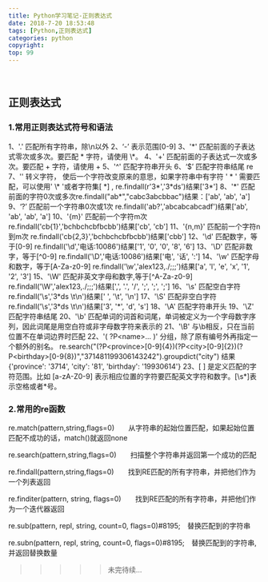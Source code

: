```yaml
---
title: Python学习笔记-正则表达式
date: 2018-7-20 18:53:48
tags: [Python,正则表达式]
categories: python
copyright:
top: 99
---
```

&#8195;&#8195;
## 正则表达式
### 1.常用正则表达式符号和语法

1、'.' 匹配所有字符串，除\n以外
2、‘-’ 表示范围[0-9]
3、'\*' 匹配前面的子表达式零次或多次。要匹配 * 字符，请使用 \\\*。
4、'+' 匹配前面的子表达式一次或多次。要匹配 + 字符，请使用 \+
5、'\^' 匹配字符串开头
6、‘$’ 匹配字符串结尾 re
7、'\' 转义字符， 使后一个字符改变原来的意思，如果字符串中有字符 ' \* ' 需要匹配，可以使用' \\\* '或者字符集[ \*] , re.findall(r'3\*','3\*ds')结果['3*']
8、'\*' 匹配前面的字符0次或多次re.findall("ab\*","cabc3abcbbac")结果：['ab', 'ab', 'a']
9、‘?’ 匹配前一个字符串0次或1次 re.findall('ab?','abcabcabcadf')结果['ab', 'ab', 'ab', 'a']
10、'{m}' 匹配前一个字符m次 re.findall('cb{1}','bchbchcbfbcbb')结果['cb', 'cb']
11、'{n,m}' 匹配前一个字符n到m次 re.findall('cb{2,3}','bchbchcbfbcbb')结果['cbb']
12、'\d' 匹配数字，等于[0-9] re.findall('\d','电话:10086')结果['1', '0', '0', '8', '6']
13、'\D' 匹配非数字，等于[^0-9] re.findall('\D','电话:10086')结果['电', '话', ':']
14、'\w' 匹配字母和数字，等于[A-Za-z0-9] re.findall('\w','alex123,./;;;')结果['a', 'l', 'e', 'x', '1', '2', '3']
15、'\W' 匹配非英文字母和数字,等于[^A-Za-z0-9] re.findall('\W','alex123,./;;;')结果[',', '.', '/', ';', ';', ';']
16、'\s' 匹配空白字符 re.findall('\s','3\*ds \t\n')结果[' ', '\t', '\n']
17、'\S' 匹配非空白字符 re.findall('\s','3\*ds \t\n')结果['3', '\*', 'd', 's']
18、'\A' 匹配字符串开头
19、'\Z' 匹配字符串结尾
20、'\b' 匹配单词的词首和词尾，单词被定义为一个字母数字序列，因此词尾是用空白符或非字母数字符来表示的
21、'\B' 与\b相反，只在当前位置不在单词边界时匹配
22、'( ?P\<name\>... )' 分组，除了原有编号外再指定一个额外的别名。 re.search("(?P\<province>[0-9]{4})(?P\<city>[0-9]{2})(?P\<birthday\>[0-9{8})","371481199306143242").groupdict("city") 结果{'province': '3714', 'city': '81', 'birthday': '19930614'}
23、[ ] 是定义匹配的字符范围。比如 [a-zA-Z0-9] 表示相应位置的字符要匹配英文字符和数字。[\s\*]表示空格或者*号。

### 2.常用的re函数
re.match(pattern,string,flags=0)&#8195;&#8195;从字符串的起始位置匹配，如果起始位置匹配不成功的话，match()就返回none

re.search(pattern,string,flags=0)&#8195;&#8195;扫描整个字符串并返回第一个成功的匹配

re.findall(pattern,string,flags=0)&#8195;&#8195;找到RE匹配的所有字符串，并把他们作为一个列表返回

re.finditer(pattern, string, flags=0)&#8195;&#8195;找到RE匹配的所有字符串，并把他们作为一个迭代器返回

re.sub(pattern, repl, string, count=0, flags=0)#8195;&#8195;替换匹配到的字符串

re.subn(pattern, repl, string, count=0, flags=0)#8195;&#8195;替换匹配到的字符串,并返回替换数量



>>>>>未完待续...








